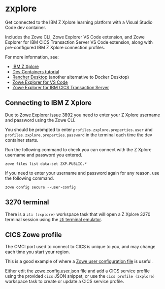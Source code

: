 # zxplore

Get connected to the IBM Z Xplore learning platform with a Visual Studio Code dev container.

Includes the Zowe CLI, Zowe Explorer VS Code extension, and Zowe Explorer for IBM CICS Transaction Server VS Code extension, along with pre-configured IBM Z Xplore connection profiles.

For more information, see:

- [IBM Z Xplore](https://www.ibm.com/z/resources/zxplore)
- [Dev Containers tutorial](https://code.visualstudio.com/docs/devcontainers/tutorial)
- [Rancher Desktop](https://docs.rancherdesktop.io/) (another alternative to Docker Desktop)
- [Zowe Explorer for VS Code](https://marketplace.visualstudio.com/items?itemName=Zowe.vscode-extension-for-zowe)
- [Zowe Explorer for IBM CICS Transaction Server](https://marketplace.visualstudio.com/items?itemName=Zowe.cics-extension-for-zowe)


## Connecting to IBM Z Xplore

Due to [Zowe Explorer issue 3892](https://github.com/zowe/zowe-explorer-vscode/issues/3892) you need to enter your Z Xplore username and password using the Zowe CLI.

You should be prompted to enter `profiles.zxplore.properties.user` and `profiles.zxplore.properties.password` in the terminal each time the dev container starts.

Run the following command to check you can connect with the Z Xplore username and password you entered.

```shell
zowe files list data-set ZXP.PUBLIC.*
```

If you need to enter your username and password again for any reason, use the following command.

```shell
zowe config secure --user-config
```


## 3270 terminal

There is a `zti (zxplore)` workspace task that will open a Z Xplore 3270 terminal session using the [zti terminal emulator](https://ibm.github.io/tnz/zti-guide/).


## CICS Zowe profile

The CMCI port used to connect to CICS is unique to you, and may change each time you start your region.

This is a good example of where a [Zowe user configuration file](https://docs.zowe.org/stable/user-guide/cli-using-using-team-profiles#types-of-configuration-files) is useful.

Either edit the [zowe.config.user.json](zowe.config.user.json) file and add a CICS service profile using the provided `cics` JSON snippet, or use the `cics profile (zxplore)` workspace task to create or update a CICS service profile.
